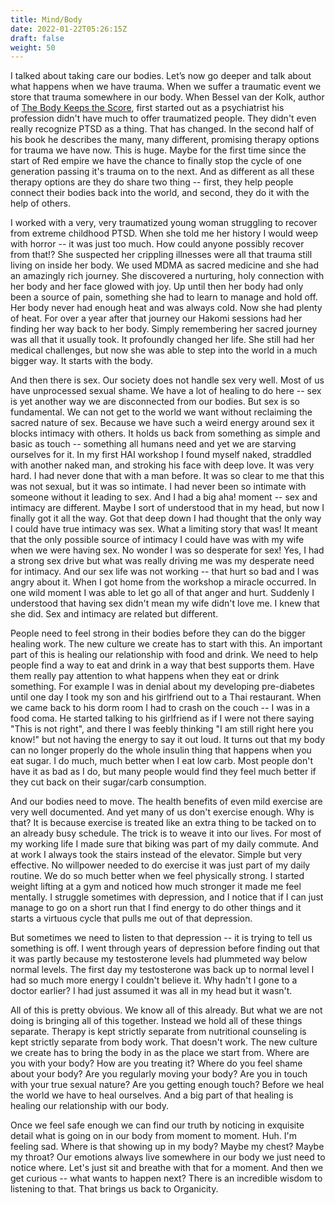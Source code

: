 ```yaml
---
title: Mind/Body
date: 2022-01-22T05:26:15Z
draft: false
weight: 50
---
```

I talked about taking care our bodies. Let’s now go deeper and talk about what happens when we have trauma. When we suffer a traumatic event we store that trauma somewhere in our body. When Bessel van der Kolk, author of [The Body Keeps the Score][1], first started out as a psychiatrist his profession didn't have much to offer traumatized people. They didn't even really recognize PTSD as a thing. That has changed. In the second half of his book he describes the many, many different, promising therapy options for trauma we have now. This is huge. Maybe for the first time since the start of Red empire we have the chance to finally stop the cycle of one generation passing it's trauma on to the next. And as different as all these therapy options are they do share two thing -- first, they help people connect their bodies back into the world, and second, they do it with the help of others.

I worked with a very, very traumatized young woman struggling to recover from extreme childhood PTSD. When she told me her history I would weep with horror -- it was just too much. How could anyone possibly recover from that!? She suspected her crippling illnesses were all that trauma still living on inside her body. We used MDMA as sacred medicine and she had an amazingly rich journey. She discovered a nurturing, holy connection with her body and her face glowed with joy. Up until then her body had only been a source of pain, something she had to learn to manage and hold off. Her body never had enough heat and was always cold. Now she had plenty of heat. For over a year after that journey our Hakomi sessions had her finding her way back to her body. Simply remembering her sacred journey was all that it usually took. It profoundly changed her life. She still had her medical challenges, but now she was able to step into the world in a much bigger way. It starts with the body.

And then there is sex. Our society does not handle sex very well. Most of us have unprocessed sexual shame. We have a lot of healing to do here -- sex is yet another way we are disconnected from our bodies. But sex is so fundamental. We can not get to the world we want without reclaiming the sacred nature of sex. Because we have such a weird energy around sex it blocks intimacy with others. It holds us back from something as simple and basic as touch -- something all humans need and yet we are starving ourselves for it. In my first HAI workshop I found myself naked, straddled with another naked man, and stroking his face with deep love. It was very hard. I had never done that with a man before. It was so clear to me that this was not sexual, but it was so intimate. I had never been so intimate with someone without it leading to sex. And I had a big aha! moment -- sex and intimacy are different. Maybe I sort of understood that in my head, but now I finally got it all the way. Got that deep down I had thought that the only way I could have true intimacy was sex. What a limiting story that was! It meant that the only possible source of intimacy I could have was with my wife when we were having sex. No wonder I was so desperate for sex! Yes, I had a strong sex drive but what was really driving me was my desperate need for intimacy. And our sex life was not working -- that hurt so bad and I was angry about it. When I got home from the workshop a miracle occurred. In one wild moment I was able to let go all of that anger and hurt. Suddenly I understood that having sex didn't mean my wife didn't love me. I knew that she did. Sex and intimacy are related but different.

People need to feel strong in their bodies before they can do the bigger healing work. The new culture we create has to start with this. An important part of this is healing our relationship with food and drink. We need to help people find a way to eat and drink in a way that best supports them. Have them really pay attention to what happens when they eat or drink something. For example I was in denial about my developing pre-diabetes until one day I took my son and his girlfriend out to a Thai restaurant. When we came back to his dorm room I had to crash on the couch -- I was in a food coma. He started talking to his girlfriend as if I were not there saying "This is not right", and there I was feebly thinking "I am still right here you know!" but not having the energy to say it out loud. It turns out that my body can no longer properly do the whole insulin thing that happens when you eat sugar. I do much, much better when I eat low carb. Most people don't have it as bad as I do, but many people would find they feel much better if they cut back on their sugar/carb consumption.

And our bodies need to move. The health benefits of even mild exercise are very well documented. And yet many of us don't exercise enough. Why is that? It is because exercise is treated like an extra thing to be tacked on to an already busy schedule. The trick is to weave it into our lives. For most of my working life I made sure that biking was part of my daily commute. And at work I always took the stairs instead of the elevator. Simple but very effective. No willpower needed to do exercise it was just part of my daily routine. We do so much better when we feel physically strong. I started weight lifting at a gym and noticed how much stronger it made me feel mentally. I struggle sometimes with depression, and I notice that if I can just manage to go on a short run that I find energy to do other things and it starts a virtuous cycle that pulls me out of that depression.

But sometimes we need to listen to that depression -- it is trying to tell us something is off. I went through years of depression before finding out that it was partly because my testosterone levels had plummeted way below normal levels. The first day my testosterone was back up to normal level I had so much more energy I couldn't believe it. Why hadn't I gone to a doctor earlier? I had just assumed it was all in my head but it wasn't.

All of this is pretty obvious. We know all of this already. But what we are not doing is bringing all of this together. Instead we hold all of these things separate. Therapy is kept strictly separate from nutritional counseling is kept strictly separate from body work. That doesn't work. The new culture we create has to bring the body in as the place we start from. Where are you with your body? How are you treating it? Where do you feel shame about your body? Are you regularly moving your body? Are you in touch with your true sexual nature? Are you getting enough touch? Before we heal the world we have to heal ourselves. And a big part of that healing is healing our relationship with our body.

Once we feel safe enough we can find our truth by noticing in exquisite detail what is going on in our body from moment to moment. Huh. I'm feeling sad. Where is that showing up in my body? Maybe my chest? Maybe my throat? Our emotions always live somewhere in our body we just need to notice where. Let's just sit and breathe with that for a moment. And then we get curious -- what wants to happen next? There is an incredible wisdom to listening to that. That brings us back to Organicity.

[1]:	https://en.wikipedia.org/wiki/The_Body_Keeps_the_Score